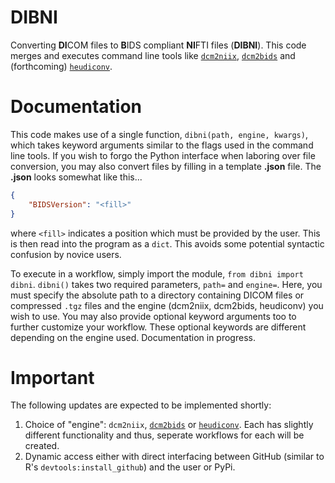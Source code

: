 # DIBNI
Converting **DI**COM files to **B**IDS compliant **NI**FTI files (**DIBNI**). This code merges and executes command line tools like [`dcm2niix`](https://www.nitrc.org/plugins/mwiki/index.php/dcm2nii:MainPage), [`dcm2bids`](https://unfmontreal.github.io/Dcm2Bids/3.1.1/) and (forthcoming) [`heudiconv`](https://heudiconv.readthedocs.io/en/latest/usage.html). 

# Documentation
This code makes use of a single function, `dibni(path, engine, kwargs)`, which takes keyword arguments similar to the flags used in the command line tools. If you wish to forgo the Python interface when laboring over file conversion, you may also convert files by filling in a template **.json** file. The **.json** looks somewhat like this...

```json
{
    "BIDSVersion": "<fill>"
}
```
where `<fill>` indicates a position which must be provided by the user. This is then read into the program as a `dict`. This avoids some potential syntactic confusion by novice users.

To execute in a workflow, simply import the module, `from dibni import dibni`. `dibni()` takes two required parameters, `path=` and `engine=`. Here, you must specify the absolute path to a directory containing DICOM files or compressed `.tgz` files and the engine (dcm2niix, dcm2bids, heudiconv) you wish to use. You may also provide optional keyword arguments too to further customize your workflow. These optional keywords are different depending on the engine used. Documentation in progress.

# Important
The following updates are expected to be implemented shortly:
1. Choice of "engine": `dcm2niix`, [`dcm2bids`](https://unfmontreal.github.io/Dcm2Bids/3.1.1/) or [`heudiconv`](https://github.com/nipy/heudiconv). Each has slightly different functionality and thus, seperate workflows for each will be created.
2. Dynamic access either with direct interfacing between GitHub (similar to R's `devtools:install_github`) and the user or PyPi. 
